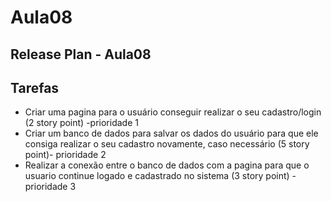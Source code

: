 # Aula08

## Release Plan - Aula08

## Tarefas
- Criar uma pagina para o usuário conseguir realizar o seu cadastro/login (2 story point) -prioridade 1
- Criar um banco de dados para salvar os dados do usuário para que ele consiga realizar o seu cadastro novamente, caso necessário (5 story point)- prioridade 2
- Realizar a conexão entre o banco de dados com a pagina para que o usuario continue logado e cadastrado no sistema (3 story point) -prioridade 3